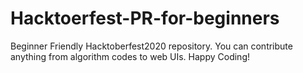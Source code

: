 # Hacktoerfest-PR-for-beginners
Beginner Friendly Hacktoberfest2020 repository. You can contribute anything from algorithm codes to web UIs. 
Happy Coding!
